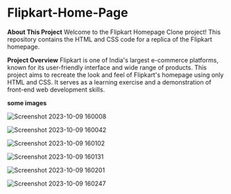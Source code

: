 # Flipkart-Home-Page

**About This Project**
Welcome to the Flipkart Homepage Clone project! This repository contains the HTML and CSS code for a replica of the Flipkart homepage.

**Project Overview**
Flipkart is one of India's largest e-commerce platforms, known for its user-friendly interface and wide range of products. This project aims to recreate the look and feel of Flipkart's homepage using only HTML and CSS. It serves as a learning exercise and a demonstration of front-end web development skills.



**some images**

![Screenshot 2023-10-09 160008](https://github.com/Susanta0/Flipkart-Home-Page/assets/130533362/6dfe925d-c741-47d1-bc9d-41e4e1c64611)

![Screenshot 2023-10-09 160042](https://github.com/Susanta0/Flipkart-Home-Page/assets/130533362/0fe1bc0a-08df-4c91-8349-24644deaf095)

![Screenshot 2023-10-09 160102](https://github.com/Susanta0/Flipkart-Home-Page/assets/130533362/a58657a8-aa42-44bb-83e6-7b834a4fc74e)

![Screenshot 2023-10-09 160131](https://github.com/Susanta0/Flipkart-Home-Page/assets/130533362/84e9e3c3-9ebe-4410-986a-05c573c0d171)

![Screenshot 2023-10-09 160201](https://github.com/Susanta0/Flipkart-Home-Page/assets/130533362/7b7f7d14-9899-48c1-bc3a-7fae98cf18e0)

![Screenshot 2023-10-09 160247](https://github.com/Susanta0/Flipkart-Home-Page/assets/130533362/47ed29c1-a6cf-40a5-bef8-dc9a4c683562)
